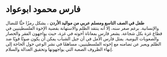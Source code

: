 # فارس محمود ابوعواد

 **طفل في الصف التاسع ومسلم عربي من مواليد الأردن** ، يشكل رمزًا حيًّا للنضال والإنسانية. برغم صغر سنه، إلا أنه ينتقد الظلم والاستهانة بقضية الإخوة الفلسطينيين في قطاع غزة بكل شجاعة. يشعر فارس بمعاناة أخوته في غزة، حيث يواجهون الفقر والحصار والصعوبات اليومية. يمثل فارس الأمل في أن جيل الشباب يمكن أن يكون صوتًا قويًا ضد الظلم ويعبر عن تضامنه مع إخوته الفلسطينيين، مساهمًا في نشر الوعي حول الحاجة إلى إنهاء الظروف الصعبة التي يواجهونها وتحقيق العدالة والسلام.
